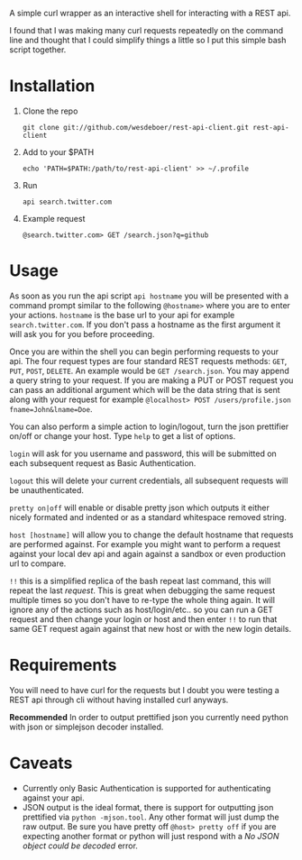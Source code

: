 A simple curl wrapper as an interactive shell for interacting with a REST api.

I found that I was making many curl requests repeatedly on the command line and thought that I could simplify things a little so I put this simple bash script together.

# Installation

1. Clone the repo

    ```git clone git://github.com/wesdeboer/rest-api-client.git rest-api-client```

2. Add to your $PATH

    ```echo 'PATH=$PATH:/path/to/rest-api-client' >> ~/.profile```

3. Run

    ```api search.twitter.com```

4. Example request

    ```@search.twitter.com> GET /search.json?q=github```

# Usage

As soon as you run the api script `api hostname` you will be presented with a command prompt similar to the following `@hostname>` where you are to enter your actions. `hostname` is the base url to your api for example `search.twitter.com`. If you don't pass a hostname as the first argument it will ask you for you before proceeding.

Once you are within the shell you can begin performing requests to your api. The four request types are four standard REST requests methods: `GET`, `PUT`, `POST`, `DELETE`. An example would be `GET /search.json`. You may append a query string to your request. If you are making a PUT or POST request you can pass an additional argument which will be the data string that is sent along with your request for example `@localhost> POST /users/profile.json fname=John&lname=Doe`.

You can also perform a simple action to login/logout, turn the json prettifier on/off or change your host. Type `help` to get a list of options.

`login` will ask for you username and password, this will be submitted on each subsequent request as Basic Authentication.

`logout` this will delete your current credentials, all subsequent requests will be unauthenticated.

`pretty on|off` will enable or disable pretty json which outputs it either nicely formated and indented or as a standard whitespace removed string.

`host [hostname]` will allow you to change the default hostname that requests are performed against. For example you might want to perform a request against your local dev api and again against a sandbox or even production url to compare.

`!!` this is a simplified replica of the bash repeat last command, this will repeat the last *request*. This is great when debugging the same request multiple times so you don't have to re-type the whole thing again. It will ignore any of the actions such as host/login/etc.. so you can run a GET request and then change your login or host and then enter `!!` to run that same GET request again against that new host or with the new login details.

# Requirements

You will need to have curl for the requests but I doubt you were testing a REST api through cli without having installed curl anyways.

**Recommended** In order to output prettified json you currently need python with json or simplejson decoder installed. 

# Caveats

* Currently only Basic Authentication is supported for authenticating against your api.
* JSON output is the ideal format, there is support for outputting json prettified via `python -mjson.tool`. Any other format will just dump the raw output. Be sure you have pretty off `@host> pretty off` if you are expecting another format or python will just respond with a _No JSON object could be decoded_ error.
